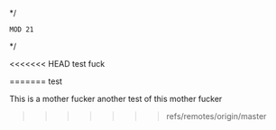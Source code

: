 */

	MOD 21
	
*/

<<<<<<< HEAD
test fuck

=======
test

This is a mother fucker
another test of this mother fucker
>>>>>>> refs/remotes/origin/master
